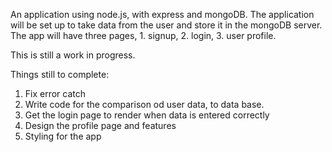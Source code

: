 An application using node.js, with express and mongoDB.
The application will be set up to take data from the user and store it in the mongoDB server.
The app will have three pages, 1. signup, 2. login, 3. user profile. 

This is still a work in progress. 

Things still to complete:

1. Fix error catch
2. Write code for the comparison od user data, to data base.
3. Get the login page to render when data is entered correctly
4. Design the profile page and features
4. Styling for the app
 
